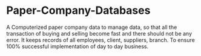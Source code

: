 # Paper-Company-Databases
A Computerized paper company data to manage data, so that all the transaction of buying and selling become fast and there should not be any error. It keeps records of all employees, client, suppliers, branch. To ensure 100% successful implementation of day to day business.
